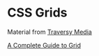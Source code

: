 # CSS Grids

Material from [Traversy Media](https://www.youtube.com/watch?v=jV8B24rSN5o)

[A Complete Guide to Grid](https://css-tricks.com/snippets/css/complete-guide-grid/)
